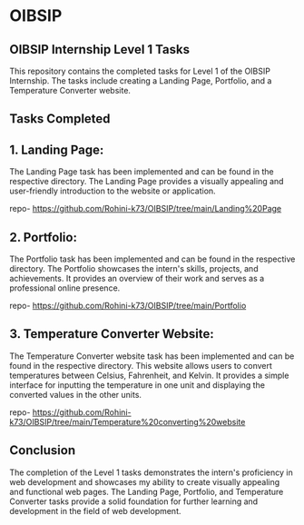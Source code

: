 # OIBSIP

## OIBSIP Internship Level 1 Tasks

 This repository contains the completed tasks for Level 1 of the OIBSIP Internship. The tasks include creating a Landing Page, Portfolio, and a Temperature Converter website.

## Tasks Completed
## 1. Landing Page:
 The Landing Page task has been implemented and can be found in the respective directory. The Landing Page provides a visually appealing and user-friendly introduction to the website or application.
 
 repo- https://github.com/Rohini-k73/OIBSIP/tree/main/Landing%20Page

## 2. Portfolio:
 The Portfolio task has been implemented and can be found in the respective directory. The Portfolio showcases the intern's skills, projects, and achievements. It provides an overview of their work and serves as a professional online presence.
 
 repo- https://github.com/Rohini-k73/OIBSIP/tree/main/Portfolio

## 3. Temperature Converter Website: 
The Temperature Converter website task has been implemented and can be found in the respective directory. This website allows users to convert temperatures between Celsius, Fahrenheit, and Kelvin. It provides a simple interface for inputting the temperature in one unit and displaying the converted values in the other units.

repo- https://github.com/Rohini-k73/OIBSIP/tree/main/Temperature%20converting%20website


##  Conclusion
The completion of the Level 1 tasks demonstrates the intern's proficiency in web development and showcases my ability to create visually appealing and functional web pages. The Landing Page, Portfolio, and Temperature Converter tasks provide a solid foundation for further learning and development in the field of web development.

